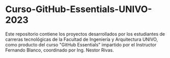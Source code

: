 # Curso-GitHub-Essentials-UNIVO-2023
Este repositorio contiene los proyectos desarrollados por los estudiantes de carreras tecnológicas de la Facultad de Ingeniería y Arquitectura UNIVO, como producto del curso "GitHub Essentials" impartido por el Instructor Fernando Blanco, coordinado por Ing. Nestor Rivas.
